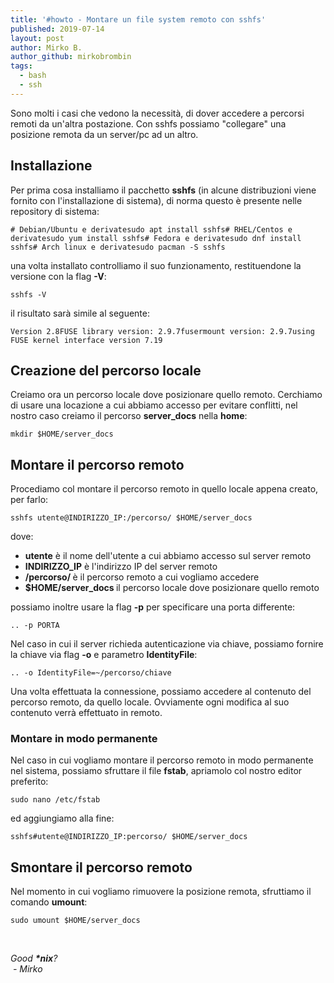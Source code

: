 ```yaml
---
title: '#howto - Montare un file system remoto con sshfs'
published: 2019-07-14
layout: post
author: Mirko B.
author_github: mirkobrombin
tags:
  - bash  
  - ssh
---
```

<p>Sono molti i casi che vedono la necessità, di dover accedere a percorsi remoti da un'altra postazione. Con sshfs possiamo "collegare" una posizione remota da un server/pc ad un altro.</p><h2>Installazione</h2><p>Per prima cosa installiamo il pacchetto <strong>sshfs</strong> (in alcune distribuzioni viene fornito con l'installazione di sistema), di norma questo è presente nelle repository di sistema:</p><pre><code class="language-bash"># Debian/Ubuntu e derivatesudo apt install sshfs# RHEL/Centos e derivatesudo yum install sshfs# Fedora e derivatesudo dnf install sshfs# Arch linux e derivatesudo pacman -S sshfs</code></pre><p>una volta installato controlliamo il suo funzionamento, restituendone la versione con la flag <strong>-V</strong>:</p><pre><code class="language-bash">sshfs -V</code></pre><p>il risultato sarà simile al seguente:</p><pre><code class="language-bash">Version 2.8FUSE library version: 2.9.7fusermount version: 2.9.7using FUSE kernel interface version 7.19</code></pre><h2>Creazione del percorso locale</h2><p>Creiamo ora un percorso locale dove posizionare quello remoto. Cerchiamo di usare una locazione a cui abbiamo accesso per evitare conflitti, nel nostro caso creiamo il percorso <strong>server_docs</strong> nella <strong>home</strong>:</p><pre><code class="language-bash">mkdir $HOME/server_docs</code></pre><h2>Montare il percorso remoto</h2><p>Procediamo col montare il percorso remoto in quello locale appena creato, per farlo:</p><pre><code class="language-bash">sshfs utente@INDIRIZZO_IP:/percorso/ $HOME/server_docs</code></pre><p>dove:</p><ul>	<li><strong>utente</strong> è il nome dell'utente a cui abbiamo accesso sul server remoto</li>	<li><strong>INDIRIZZO_IP</strong> è l'indirizzo IP del server remoto</li>	<li><strong>/percorso/ </strong>è il percorso remoto a cui vogliamo accedere</li>	<li><strong>$HOME/server_docs </strong>il percorso locale dove posizionare quello remoto</li></ul><p>possiamo inoltre usare la flag <strong>-p</strong> per specificare una porta differente:</p><pre><code class="language-bash">.. -p PORTA</code></pre><p>Nel caso in cui il server richieda autenticazione via chiave, possiamo fornire la chiave via flag <strong>-o</strong> e parametro <strong>IdentityFile</strong>:</p><pre><code class="language-bash">.. -o IdentityFile=~/percorso/chiave</code></pre><p>Una volta effettuata la connessione, possiamo accedere al contenuto del percorso remoto, da quello locale. Ovviamente ogni modifica al suo contenuto verrà effettuato in remoto.</p><h3>Montare in modo permanente</h3><p>Nel caso in cui vogliamo montare il percorso remoto in modo permanente nel sistema, possiamo sfruttare il file <strong>fstab</strong>, apriamolo col nostro editor preferito:</p><pre><code class="language-bash">sudo nano /etc/fstab</code></pre><p>ed aggiungiamo alla fine:</p><pre><code class="language-bash">sshfs#utente@INDIRIZZO_IP:percorso/ $HOME/server_docs</code></pre><h2>Smontare il percorso remoto</h2><p>Nel momento in cui vogliamo rimuovere la posizione remota, sfruttiamo il comando <strong>umount</strong>:</p><pre><code class="language-bash">sudo umount $HOME/server_docs</code></pre><p>&nbsp;</p><p><em>Good&nbsp;<strong>*nix</strong>?</em><br /><em>&nbsp;- Mirko</em></p>